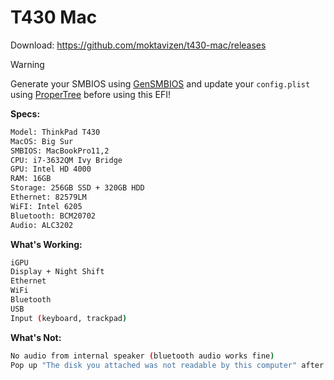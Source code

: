 # T430 Mac

Download: https://github.com/moktavizen/t430-mac/releases

> [!WARNING]  
> Generate your SMBIOS using [GenSMBIOS](/Users/thicc430/mountefi/MountEFI.command) and update your `config.plist` using [ProperTree](https://github.com/corpnewt/ProperTree) before using this EFI!

**Specs:**

```bash
Model: ThinkPad T430  
MacOS: Big Sur  
SMBIOS: MacBookPro11,2  
CPU: i7-3632QM Ivy Bridge  
GPU: Intel HD 4000  
RAM: 16GB  
Storage: 256GB SSD + 320GB HDD  
Ethernet: 82579LM  
WiFI: Intel 6205  
Bluetooth: BCM20702  
Audio: ALC3202
```

**What's Working:**

```bash
iGPU  
Display + Night Shift  
Ethernet  
WiFi  
Bluetooth  
USB  
Input (keyboard, trackpad)
```

**What's Not:**

```bash
No audio from internal speaker (bluetooth audio works fine)  
Pop up "The disk you attached was not readable by this computer" after every start/boot
```
